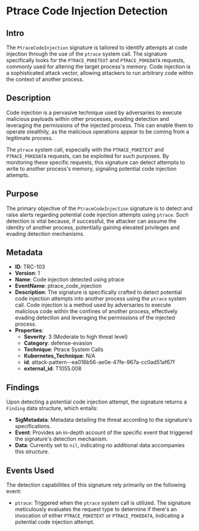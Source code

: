 
# Ptrace Code Injection Detection

## Intro

The `PtraceCodeInjection` signature is tailored to identify attempts at code
injection through the use of the `ptrace` system call. The signature
specifically looks for the `PTRACE_POKETEXT` and `PTRACE_POKEDATA` requests,
commonly used for altering the target process's memory. Code injection is a
sophisticated attack vector, allowing attackers to run arbitrary code within the
context of another process.

## Description

Code injection is a pervasive technique used by adversaries to execute malicious
payloads within other processes, evading detection and leveraging the
permissions of the injected process. This can enable them to operate stealthily,
as the malicious operations appear to be coming from a legitimate process.

The `ptrace` system call, especially with the `PTRACE_POKETEXT` and
`PTRACE_POKEDATA` requests, can be exploited for such purposes. By monitoring
these specific requests, this signature can detect attempts to write to another
process's memory, signaling potential code injection attempts.

## Purpose

The primary objective of the `PtraceCodeInjection` signature is to detect and
raise alerts regarding potential code injection attempts using `ptrace`. Such
detection is vital because, if successful, the attacker can assume the identity
of another process, potentially gaining elevated privileges and evading
detection mechanisms.

## Metadata

- **ID**: TRC-103
- **Version**: 1
- **Name**: Code injection detected using ptrace
- **EventName**: ptrace_code_injection
- **Description**: The signature is specifically crafted to detect potential code injection attempts into another process using the `ptrace` system call. Code injection is a method used by adversaries to execute malicious code within the confines of another process, effectively evading detection and leveraging the permissions of the injected process.
- **Properties**:
  - **Severity**: 3 (Moderate to high threat level)
  - **Category**: defense-evasion
  - **Technique**: Ptrace System Calls
  - **Kubernetes_Technique**: N/A
  - **id**: attack-pattern--ea016b56-ae0e-47fe-967a-cc0ad51af67f
  - **external_id**: T1055.008

## Findings

Upon detecting a potential code injection attempt, the signature returns a
`Finding` data structure, which entails:

- **SigMetadata**: Metadata detailing the threat according to the signature's specifications.
- **Event**: Provides an in-depth account of the specific event that triggered the signature's detection mechanism.
- **Data**: Currently set to `nil`, indicating no additional data accompanies this structure.

## Events Used

The detection capabilities of this signature rely primarily on the following event:

- `ptrace`: Triggered when the `ptrace` system call is utilized. The signature
meticulously evaluates the request type to determine if there's an invocation of
either `PTRACE_POKETEXT` or `PTRACE_POKEDATA`, indicating a potential code
injection attempt.
